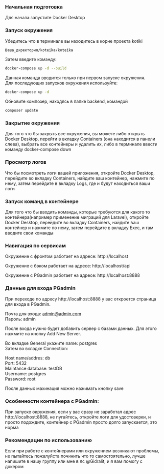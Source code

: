 ### Начальная подготовка

Для начала запустите Docker Desktop

### Запуск окружения

Убедитесь что в терминале вы находитесь в корне проекта kotiki

```bash
Ваша_директория/koteika/koteika
```

Затем введите команду: 

```bash
docker-compose up -d --build
```

Данная команда вводится только при первом запуске окружения. <br>
Для последующих запусков окружения используйте:

```bash
docker-compose up -d
```
Обновите композер, находясь в папке backend, командой

```bash
composer update
```

### Закрытие окружения
Для того что бы закрыть все окружения, вы можете либо открыть Docker Desktop, перейти в вкладку Containers (она находится в панели слева), выбрать все контейнеры и удалить их, либо в терминале ввести команду docker-compose down

### Просмотр логов
Что бы посмотреть логи вашей приложения, откройте Docker Desktop, перейдите во вкладку Containers, найдите ваш контейнер, нажмите по нему, затем перейдите в вкладку Logs, где и будут находиться ваши логи

### Запуск команд в контейнере
Для того что бы вводить команды, которые требуются для какого то контейнера(например применение миграций для Laravel), откройте Docker Desktop, перейдите во вкладку Containers, найдите ваш контейнер и нажмите по нему, затем перейдите в вкладку Exec, и там вводите свои команды

### Навигация по сервисам
Окружение с фронтом работает на адресе: http://localhost

Окружение с бэком работает на адресе: http://localhost/api

Окружение с PGadmin работает на адресе: http://localhost:8888

### Данные для входа PGadmin
При переходе по адресу http://localhost:8888 у вас откроется страница для входа в PGadmin. 

Почта для входа: admin@admin.com<br>
Пароль: admin

После входа нужно будет добавить сервер с базами данных. Для этого нажмите на кнопку Add New Server.

Во вкладке General укажите name: postgres <br>
Затем во вкладке Connection:

Host name/addres: db<br>
Port: 5432<br>
Maintance database: testDB<br>
Username: postgres<br>
Password: root

После данных махинация можно нажимать кнопку save

### Особенности контейнера с PGadmin:
При запуске окружения, если у вас сразу не заработал адрес http://localhost:8888, не пугайтесь, откройте логи для удостоверки, и просто подождите, контейнер с PGadmin просто долго запускается, это норма

### Рекомендации по использованию
Если при работе с контейнерами или окружением возникают проблемы, не пытайтесь пожалуйста починить что то самостоятельно, лучше напишите в нашу группу или мне в лс @Gidralit, и я вам помогу с докером
